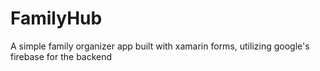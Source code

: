 # FamilyHub
A simple family organizer app built with xamarin forms, utilizing google's firebase for the backend
